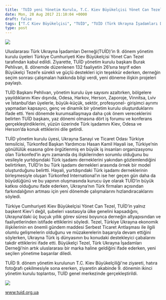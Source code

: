 ```yaml
---
title: 'TUİD yeni Yönetim Kurulu, T.C. Kiev Büyükelçisi Yönet Can Tezel’i ziyaret etti'
date: Mon, 28 Aug 2017 21:10:04 +0000
draft: false
tags: ["T.C Kiev Büyükelçisi", "TUİD", "TUİD (Türk Ukrayna İşadamları Derneği)", "Yönet Can Tezel", "yönetim kurulu"]
type: post
---
```


![](https://burakpehlivan.org/wp-content/uploads/2017/08/IMG_7809-3-Копировать.jpg)




Uluslararası Türk Ukrayna İşadamları Derneği(TUİD)’in 9. dönem yönetim kurulu üyeleri Türkiye Cumhuriyeti Kiev Büyükelçisi Yönet Can Tezel tarafından kabul edildi. Ziyarette, TUİD yönetim kurulu başkanı Burak Pehlivan, 8. dönemde düzenlenen 132 faaliyetin 26’sına teşrif eden Büyükelçi Tezel’e sürekli ve güçlü destekleri için teşekkür ederken, derneğin seçim sonrası çalışmaları hakkında bilgi verdi, yeni döneme ilişkin projeleri paylaştı. 




TUİD Başkanı Pehlivan, yönetim kurulu üye sayısını azaltırken, bölgelere yayıldıklarını Kiev dışında, Odesa, Harkov, Herson, Zaporoje, Vinnitsa, Lviv ve İstanbul’dan üyelerle, büyük-küçük, sektör, profesyonel- girişimci ayrımı yapmadan kapsayıcı, genç ve dinamik bir yönetim kurulu oluşturduklarını ifade etti. Yeni dönemde kurumsallaşmaya daha çok önem vereceklerini belirten TUİD başkanı, yaz dönemi olmasına dört iş forumu ve konferans gerçekleştirdiklerini, yüzün üzerinde Türk işadamını Kiev, Odesa ve Herson’da konuk ettiklerini dile getirdi.




TUİD yönetim kurulu üyesi, Ukrayna Sanayi ve Ticaret Odası Türkiye temsilcisi, Türkonfed Başkan Yardımcısı Hasan Kamil Hayali ise, Türkiye’nin gönüllülük esasına göre örgütlenmiş en büyük iş insanları organizasyonu olan Türkonfed’in aynı zamanda dış ilişkilerinden sorumlu olduğunu bu vesileyle yurtdışındaki Türk işadamı derneklerini yakından gözlemlendiğini belirtirken, TUİD’in bu Türk işadamı dernekleri arasında örnek bir model oluşturduğunu belirtti. Hayali, yurtdışındaki Türk işadamı derneklerinin birleşmesiyle oluşan Türkonfed International’ın ise her geçen gün daha da büyüdüğünü ve bu yapının oluşmasında kurucu üye olarak TUİD’in büyük katkısı olduğunu ifade ederken, Ukrayna’nın Türk firmaları açısından farkındalığının artması için yeni dönemde çalışmalarını hızlandıracaklarını söyledi.




Türkiye Cumhuriyeti Kiev Büyükelçisi Yönet Can Tezel, TUİD’in yalnız başkent Kiev'i değil, şubeleri vasıtasıyla ülke genelini kapsadığını, Ukrayna’daki üç buçuk yıllık görev süresi boyunca derneğin altyapısından ve faaliyetlerinden istifade ettiklerini söyledi. Tezel, Türkiye Ukrayna ekonomik ilişkilerinin en önemli gündem maddesi Serbest Ticaret Antlaşması ile ilgili olumlu gelişmelerin olduğunu ve müzakerelerin başarıyla devam ettiğini söylerken, Ukrayna Türk iş dünyasının bu konudaki destekleyici çabalarını takdir ettiklerini ifade etti. Büyükelçi Tezel, Türk Ukrayna İşadamları Derneği’nin artık uluslararası bir marka haline geldiğini ifade ederken, yeni seçilen yönetime başarılar diledi.




TUİD 9. dönem yönetim kurulunun T.C. Kiev Büyükelçiliği'ne ziyareti, hatıra fotoğrafı çekilmesiyle sona ererken, ziyaretin akabinde 9. dönemin ikinci yönetim kurulu toplantısı, TUİD genel merkezinde gerçekleştirildi. 


![](https://burakpehlivan.org/wp-content/uploads/2017/08/IMG_7812-5-Копировать.jpg)

www.tuid.org.ua